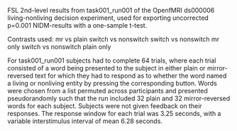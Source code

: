 FSL 2nd-level results from task001_run001 of the OpenfMRI ds000006 living-nonliving decision experiment, used for exporting uncorrected p=0.001 NIDM-results with a one-sample t-test.

Contrasts used:
mr vs plain
switch vs nonswitch
switch vs nonswitch mr only
switch vs nonswitch plain only

For task001_run001 subjects had to complete 64 trials, where each trial consisted of a word being presented to the subject in either plain or mirror-reversed text for which they had to respond as to whether the word named a living or nonliving entity by pressing the corresponding button. Words were chosen from a list permuted across participants and presented pseudorandomly such that the run included 32 plain and 32 mirror-reversed words for each subject. Subjects were not given feedback on their responses. The response window for each trial was 3.25 seconds, with a variable interstimulus interval of mean 6.28 seconds. 
